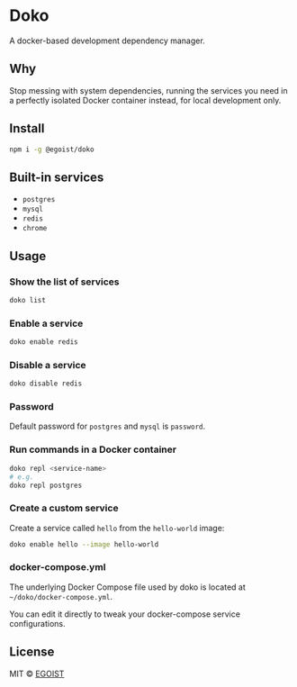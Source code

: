 # Doko

A docker-based development dependency manager.

## Why

Stop messing with system dependencies, running the services you need in a perfectly isolated Docker container instead, for local development only.

## Install

```bash
npm i -g @egoist/doko
```

## Built-in services

- `postgres`
- `mysql`
- `redis`
- `chrome`

## Usage

### Show the list of services

```bash
doko list
```

### Enable a service

```bash
doko enable redis
```

### Disable a service

```bash
doko disable redis
```

### Password

Default password for `postgres` and `mysql` is `password`.

### Run commands in a Docker container

```bash
doko repl <service-name>
# e.g.
doko repl postgres
```

### Create a custom service

Create a service called `hello` from the `hello-world` image:

```bash
doko enable hello --image hello-world
```

### docker-compose.yml

The underlying Docker Compose file used by doko is located at `~/doko/docker-compose.yml`.

You can edit it directly to tweak your docker-compose service configurations.

## License

MIT &copy; [EGOIST](https://github.com/sponsors/egoist)
